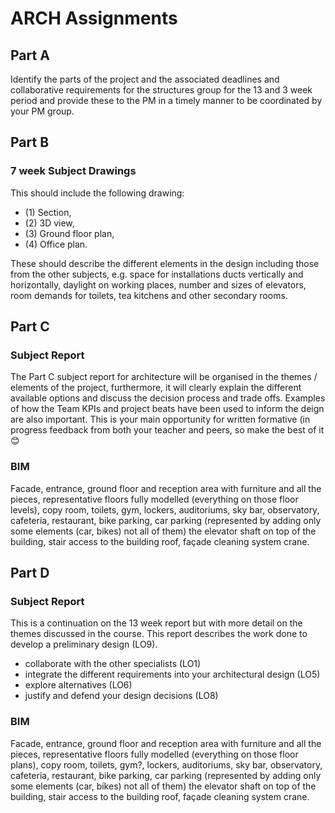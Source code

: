 # ARCH Assignments
## Part A
Identify the parts of the project and the associated deadlines and
collaborative requirements for the structures group for the 13 and 3 week
period and provide these to the PM in a timely manner to be coordinated by
your PM group.
## Part B
### 7 week Subject Drawings
This should include the following drawing:
- (1) Section,
- (2) 3D view,
- (3) Ground floor plan,
- (4) Office plan.

These should describe the different elements in the design including those
from the other subjects, e.g. space for installations ducts vertically and
horizontally, daylight on working places, number and sizes of elevators, room
demands for toilets, tea kitchens and other secondary rooms.
## Part C 
### Subject Report
The Part C subject report for architecture will be organised in the themes /
elements of the project, furthermore, it will clearly explain the different
available options and discuss the decision process and trade offs. Examples
of how the Team KPIs and project beats have been used to inform the deign are
also important. This is your main opportunity for written formative (in
progress feedback from both your teacher and peers, so make the best of it 😊 
### BIM
Facade, entrance, ground floor and reception area with furniture and all the
pieces, representative floors fully modelled (everything on those floor
levels), copy room, toilets, gym, lockers, auditoriums, sky bar, observatory,
cafeteria, restaurant, bike parking, car parking (represented by adding only
some elements (car, bikes) not all of them) the elevator shaft on top of the
building, stair access to the building roof, façade cleaning system crane.
## Part D 
### Subject Report
This is a continuation on the 13 week report but with more detail on the
themes discussed in the course. This report describes the work done to develop
a preliminary design (LO9).
- collaborate with the other specialists (LO1)
- integrate the different requirements into your architectural design (LO5)
- explore alternatives (LO6)
- justify and defend your design decisions (LO8)
  
### BIM
Facade, entrance, ground floor and reception area with furniture and all the
pieces, representative floors fully modelled (everything on those floor
plans), copy room, toilets, gym?, lockers, auditoriums, sky bar, observatory,
cafeteria, restaurant, bike parking, car parking (represented by adding only
some elements (car, bikes) not all of them) the elevator shaft on top of the
building, stair access to the building roof, façade cleaning system crane.

